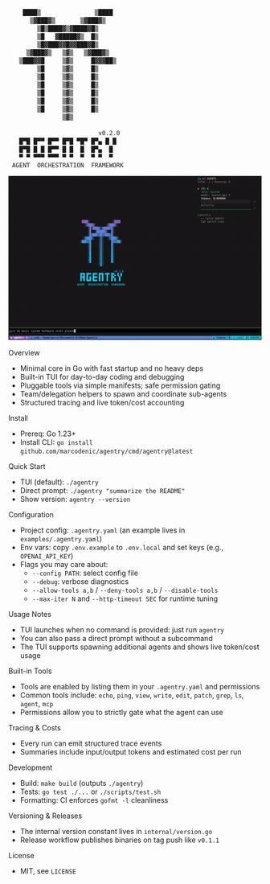 ```
                                 
                                 
    ████▒               ▒████    
      ▒▓███▓▒       ▒▓███▓▒      
        ▒█▒████▓▒▓████▓█▒        
        ▒█   ▓█████▓▒  █▒        
        ▒█▓███▓▓█▓▓███▓█▒        
     ▒▓███▓▒   ▒▓▒   ▒▓███▓▒     
   ▒███▓▓█     ▒▓▒     █▓▓▓██▒   
        ▒█     ▒▓▒     █▒        
        ▒█     ▒▓▒     █▒        
        ▒█     ▒▓▒     █▒        
        ▒█     ▒▓▒     █▒        
        ▒█     ▒▓▒     █▒        
        ▒█     ▒▓▒     █▒        
               ▒▓▒               
                                 
                         v0.2.0  
   █▀█ █▀▀ █▀▀ █▀█ ▀█▀ █▀▄ █ █   
   █▀█ █ █ █▀▀ █ █  █  █▀▄  █    
   ▀ ▀ ▀▀▀ ▀▀▀ ▀ ▀  ▀  ▀ ▀  ▀    
 AGENT  ORCHESTRATION  FRAMEWORK 
```

![Demo](agentry.gif)

Overview
- Minimal core in Go with fast startup and no heavy deps
- Built-in TUI for day-to-day coding and debugging
- Pluggable tools via simple manifests; safe permission gating
- Team/delegation helpers to spawn and coordinate sub-agents
- Structured tracing and live token/cost accounting

Install
- Prereq: Go 1.23+
- Install CLI: `go install github.com/marcodenic/agentry/cmd/agentry@latest`

Quick Start
- TUI (default): `./agentry`
- Direct prompt: `./agentry "summarize the README"`
- Show version: `agentry --version`

Configuration
- Project config: `.agentry.yaml` (an example lives in `examples/.agentry.yaml`)
- Env vars: copy `.env.example` to `.env.local` and set keys (e.g., `OPENAI_API_KEY`)
- Flags you may care about:
  - `--config PATH`: select config file
  - `--debug`: verbose diagnostics
  - `--allow-tools a,b` / `--deny-tools a,b` / `--disable-tools`
  - `--max-iter N` and `--http-timeout SEC` for runtime tuning

Usage Notes
- TUI launches when no command is provided: just run `agentry`
- You can also pass a direct prompt without a subcommand
- The TUI supports spawning additional agents and shows live token/cost usage

Built-in Tools
- Tools are enabled by listing them in your `.agentry.yaml` and permissions
- Common tools include: `echo`, `ping`, `view`, `write`, `edit`, `patch`, `grep`, `ls`, `agent`, `mcp`
- Permissions allow you to strictly gate what the agent can use

Tracing & Costs
- Every run can emit structured trace events
- Summaries include input/output tokens and estimated cost per run

Development
- Build: `make build` (outputs `./agentry`)
- Tests: `go test ./...` or `./scripts/test.sh`
- Formatting: CI enforces `gofmt -l` cleanliness

Versioning & Releases
- The internal version constant lives in `internal/version.go`
- Release workflow publishes binaries on tag push like `v0.1.1`

License
- MIT, see `LICENSE`
